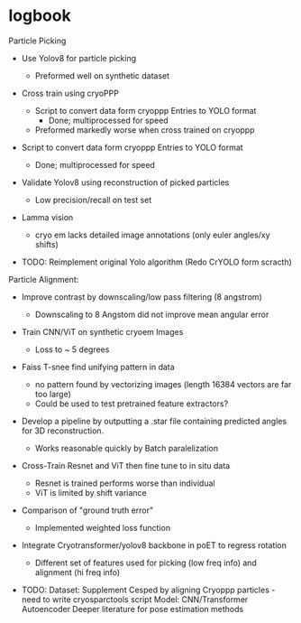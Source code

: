# logbook

Particle Picking
  * Use Yolov8 for particle picking
    - Preformed well on synthetic dataset
  
  * Cross train using cryoPPP
      - Script to convert data form cryoppp Entries to YOLO format
          * Done; multiprocessed for speed
      - Preformed markedly worse when cross trained on cryoppp
      
  * Script to convert data form cryoppp Entries to YOLO format
    - Done; multiprocessed for speed
    
  * Validate Yolov8 using reconstruction of picked particles
	  - Low precision/recall on test set
  
  * Lamma vision
    - cryo em lacks detailed image annotations (only euler angles/xy shifts) 
      
  * TODO:
    Reimplement original Yolo algorithm (Redo CrYOLO form scracth)
  

Particle Alignment:

  * Improve contrast by downscaling/low pass filtering (8 angstrom)
	  -  Downscaling to 8 Angstom did not improve mean angular error


  * Train CNN/ViT on synthetic cryoem Images
    - Loss to ~ 5 degrees

  * Faiss T-snee find unifying pattern in data
    - no pattern found by vectorizing images (length 16384 vectors are far too large)
    - Could be used to test pretrained feature extractors?
   
  * Develop a pipeline by outputting a .star file containing predicted angles for 3D reconstruction.
    - Works reasonable quickly by Batch paralelization 

  * Cross-Train Resnet and ViT then fine tune to in situ data
    - Resnet is trained performs worse than individual
    - ViT is limited by shift variance
    
  * Comparison of "ground truth error"
    - Implemented weighted loss function

  * Integrate Cryotransformer/yolov8 backbone in poET to regress rotation
    - Different set of features used for picking (low freq info) and alignment (hi freq info)
  
  * TODO:
    Dataset:
              Supplement Cesped by aligning Cryoppp particles
                - need to write cryosparctools script
    Model:
              CNN/Transformer Autoencoder
              Deeper literature for pose estimation methods
    
